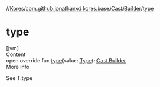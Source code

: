 //[Kores](../../../index.md)/[com.github.jonathanxd.kores.base](../../index.md)/[Cast](../index.md)/[Builder](index.md)/[type](type.md)



# type  
[jvm]  
Content  
open override fun [type](type.md)(value: [Type](https://docs.oracle.com/javase/8/docs/api/java/lang/reflect/Type.html)): [Cast.Builder](index.md)  
More info  


See T.type

  



